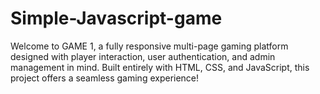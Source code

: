 # Simple-Javascript-game
Welcome to GAME 1, a fully responsive multi-page gaming platform designed with player interaction, user authentication, and admin management in mind. Built entirely with HTML, CSS, and JavaScript, this project offers a seamless gaming experience!
